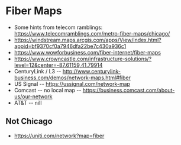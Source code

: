 
# Fiber Maps

* Some hints from telecom ramblings: https://www.telecomramblings.com/metro-fiber-maps/chicago/
* https://windstream.maps.arcgis.com/apps/View/index.html?appid=bf9370cf0a7946dfa22be7c430a936c1
* https://www.wowforbusiness.com/fiber-internet/fiber-maps
* https://www.crowncastle.com/infrastructure-solutions/?level=12&center=-87.61159,41.79914
* CenturyLink / L3 -- http://www.centurylink-business.com/demos/network-maps.html#fiber
* US Signal -- https://ussignal.com/network-map
* Comcast -- no local map -- https://business.comcast.com/about-us/our-network
* AT&T -- nill

## Not Chicago
* https://uniti.com/network?map=fiber
